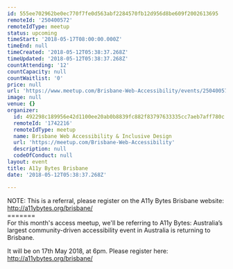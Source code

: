 ```yaml
---
id: 555ee702962be0ec770f7fe0d563abf2284570fb12d956d8be609f2002613695
remoteId: '250400572'
remoteIdType: meetup
status: upcoming
timeStart: '2018-05-17T08:00:00.000Z'
timeEnd: null
timeCreated: '2018-05-12T05:38:37.268Z'
timeUpdated: '2018-05-12T05:38:37.268Z'
countAttending: '12'
countCapacity: null
countWaitlist: '0'
price: null
url: 'https://www.meetup.com/Brisbane-Web-Accessibility/events/250400572/'
image: null
venue: {}
organizer:
  id: 492298c189956e42d1100ee20ab0b8839fc882f83797633335cc7aeb7aff780c
  remoteId: '1742216'
  remoteIdType: meetup
  name: Brisbane Web Accessibility & Inclusive Design
  url: 'https://meetup.com/Brisbane-Web-Accessibility'
  description: null
  codeOfConduct: null
layout: event
title: A11y Bytes Brisbane
date: '2018-05-12T05:38:37.268Z'

---
```

<p>NOTE: This is a referral, please register on the A11y Bytes Brisbane website: <a href="http://a11ybytes.org/brisbane/" class="linkified">http://a11ybytes.org/brisbane/</a><br/>=======<br/>For this month's access meetup, we'll be referring to A11y Bytes: Australia’s largest community-driven accessibility event in Australia is returning to Brisbane.</p> <p>It will be on 17th May 2018, at 6pm. Please register here: <a href="http://a11ybytes.org/brisbane/" class="linkified">http://a11ybytes.org/brisbane/</a></p>
